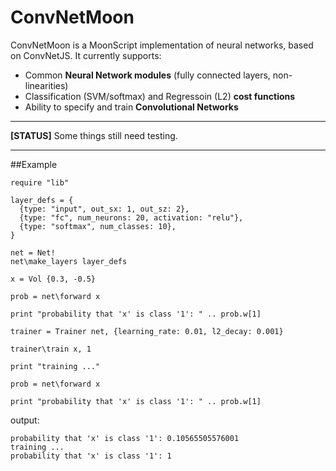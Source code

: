 # ConvNetMoon

ConvNetMoon is a MoonScript implementation of neural networks, based on ConvNetJS. It currently supports:

- Common **Neural Network modules** (fully connected layers, non-linearities)
- Classification (SVM/softmax) and Regressoin (L2) **cost functions**
- Ability to specify and train **Convolutional Networks**

---

**[STATUS]** Some things still need testing.

---
##Example

```moonscript
require "lib"

layer_defs = {
  {type: "input", out_sx: 1, out_sz: 2},
  {type: "fc", num_neurons: 20, activation: "relu"},
  {type: "softmax", num_classes: 10},
}

net = Net!
net\make_layers layer_defs

x = Vol {0.3, -0.5}

prob = net\forward x

print "probability that 'x' is class '1': " .. prob.w[1]

trainer = Trainer net, {learning_rate: 0.01, l2_decay: 0.001}

trainer\train x, 1

print "training ..."

prob = net\forward x

print "probability that 'x' is class '1': " .. prob.w[1]
```

output:

```
probability that 'x' is class '1': 0.10565505576001
training ...
probability that 'x' is class '1': 1
```


